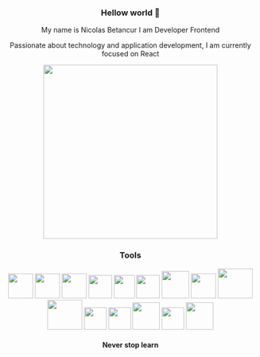   <div align='center'>
        <h3 align="center">Hellow world 👋</h3>
  <p>My name is Nicolas Betancur I am Developer Frontend</p>
   <p>Passionate about technology and application development, I am currently focused on React</p>
        <div align='center' >
        <img width='350px' src="https://media.giphy.com/media/Y4ak9Ki2GZCbJxAnJD/giphy.gif"
            alt="">
        </div>
     <h3 align="center">Tools</h3>
    <img width='50px' height='50px' src="https://firebasestorage.googleapis.com/v0/b/imagenes-1ccc1.appspot.com/o/github%2Fterminal-removebg-preview.png?alt=media&token=ab21614e-50d0-4f0d-8cf6-e24c0af45414" alt="">
     <img width='50px' height='50px' src="https://firebasestorage.googleapis.com/v0/b/imagenes-1ccc1.appspot.com/o/github%2Fgit.webp?alt=media&token=da67d149-5578-437b-8810-d61b43b77b33" alt="">
  <img width='50px' height='50px' src="https://firebasestorage.googleapis.com/v0/b/imagenes-1ccc1.appspot.com/o/github%2Flogo-javascript-256.png?alt=media&token=2b6ae4a0-ffcf-476a-ad01-fbe3b4448bbe" alt="">
    <img width='47px' height='47px' src="https://firebasestorage.googleapis.com/v0/b/imagenes-1ccc1.appspot.com/o/github%2Fcss3.webp?alt=media&token=5cca6afe-f014-4b14-bbc5-8b43266990a0" alt="">
   <img width='42px' height='47px' src="https://firebasestorage.googleapis.com/v0/b/imagenes-1ccc1.appspot.com/o/github%2Fbootstrapwebp.webp?alt=media&token=83f5390b-ff6f-4990-be6e-47870564092e" alt="">
    <img width='47px' height='47px' src="https://firebasestorage.googleapis.com/v0/b/imagenes-1ccc1.appspot.com/o/github%2Fjs-logo.png?alt=media&token=2d9dc99e-7a75-4651-b8e0-6d5bbddaeef4" alt="">
    <img width='55px' height='55px' src="https://firebasestorage.googleapis.com/v0/b/imagenes-1ccc1.appspot.com/o/github%2Freact.webp?alt=media&token=e9275293-bbb3-4200-add8-25305de6a829" alt="">
     <img width='50px' height='50px' src="https://firebasestorage.googleapis.com/v0/b/imagenes-1ccc1.appspot.com/o/github%2Fnode.webp?alt=media&token=2c1f1332-9677-4f4a-8272-3bd69485209e" alt="">
        <img width='70px' height='60px' src="https://firebasestorage.googleapis.com/v0/b/imagenes-1ccc1.appspot.com/o/github%2Fmongodb.png?alt=media&token=16fa3bd5-9c39-4489-a7b0-664f3ecc56eb" alt="">
  <img width='70px' height='60px' src="https://firebasestorage.googleapis.com/v0/b/imagenes-1ccc1.appspot.com/o/github%2Fexpressjs.png?alt=media&token=7c835530-fa82-499e-888d-6d81646a78d7" alt="">
   <img width='45px' height='45px' src="https://firebasestorage.googleapis.com/v0/b/imagenes-1ccc1.appspot.com/o/github%2Fpython.webp?alt=media&token=d2dd7592-e5b9-4a5b-aab3-0bcc4a1272ac" alt="">
  <img width='45px' height='45px' src="https://firebasestorage.googleapis.com/v0/b/imagenes-1ccc1.appspot.com/o/github%2Fdjango.png?alt=media&token=3bac5a6d-c6e0-4c21-99eb-0cf19976fb1a" alt="">
   <img width='55px' height='55px' src="https://firebasestorage.googleapis.com/v0/b/imagenes-1ccc1.appspot.com/o/github%2Fphp.png?alt=media&token=eb2a9980-c8ed-4dc1-bf99-15d3d142daed" alt="">
   <img width='45px' height='45px' src="https://firebasestorage.googleapis.com/v0/b/imagenes-1ccc1.appspot.com/o/github%2Ffirebase.webp?alt=media&token=85b88541-958f-4e11-8b66-2cf026cb813b" alt="">
    <img width='55px' height='55px' src="https://firebasestorage.googleapis.com/v0/b/imagenes-1ccc1.appspot.com/o/github%2Fsql-removebg-preview.png?alt=media&token=2fcb9759-2c2c-404d-b0ef-3fa1aa10d806" alt="">
  <h4 aling='center'>Never stop learn</h4>
  </div>
